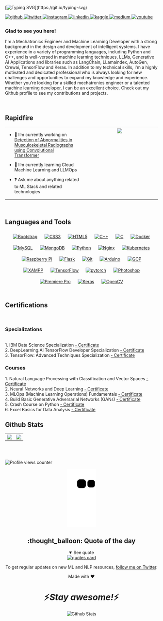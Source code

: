 [![Typing SVG](https://readme-typing-svg.demolab.com?font=Fira+Code&pause=1000&color=F7F7F7&width=435&lines=Hey+%F0%9F%91%8B%2C+I'm+Safiullah+Rahu!)](https://git.io/typing-svg)



<a href="https://github.com/Safiullah-Rahu" target="_blank">
<img src=https://img.shields.io/badge/github-%2324292e.svg?&style=for-the-badge&logo=github&logoColor=white alt=github style="margin-bottom: 5px;" />
</a>
<a href="https://twitter.com/safiullah_rahu" target="_blank">
<img src=https://img.shields.io/badge/twitter-%2300acee.svg?&style=for-the-badge&logo=twitter&logoColor=white alt=twitter style="margin-bottom: 5px;" />
</a>
<a href="https://instagram.com/safiullahrahu" target="_blank">
<img src=https://img.shields.io/badge/instagram-%23000000.svg?&style=for-the-badge&logo=instagram&logoColor=white alt=instagram style="margin-bottom: 5px;" />
</a>
<a href="https://linkedin.com/in/safiullahrahu" target="_blank">
<img src=https://img.shields.io/badge/linkedin-%231E77B5.svg?&style=for-the-badge&logo=linkedin&logoColor=white alt=linkedin style="margin-bottom: 5px;" />
</a>
<a href="https://www.kaggle.com/safiullahrahu" target="_blank">
<img src=https://img.shields.io/badge/kaggle-%2344BAE8.svg?&style=for-the-badge&logo=kaggle&logoColor=white alt=kaggle style="margin-bottom: 5px;" />
</a>
<a href="https://medium.com/@safiullahrahu1555" target="_blank">
<img src=https://img.shields.io/badge/medium-%23292929.svg?&style=for-the-badge&logo=medium&logoColor=white alt=medium style="margin-bottom: 5px;" />
</a>
<a href="https://www.youtube.com/channel/UC-Ypfa4T7-XBDQYJwfBE7zQ" target="_blank">
<img src=https://img.shields.io/badge/youtube-%23EE4831.svg?&style=for-the-badge&logo=youtube&logoColor=white alt=youtube style="margin-bottom: 5px;" />
</a>  
  



### Glad to see you here!  
I'm a Mechatronics Engineer and Machine Learning Developer with a strong background in the design and development of intelligent systems. I have experience in a variety of programming languages, including Python and C++, and is well-versed in machine learning techniques, LLMs, Generative AI Applications and libraries such as LangChain, LLamaindex, AutoGen, Crewai, TensorFlow and Keras. In addition to my technical skills, I'm a highly motivated and dedicated professional who is always looking for new challenges and opportunities to expand my knowledge and experience. Whether you're looking for a skilled mechatronics engineer or a talented machine learning developer, I can be an excellent choice. Check out my Github profile to see my contributions and projects.  
  

<br/>  


## Rapidfire  
<table><tr><td valign="top" width="50%">

- 🔭 I’m currently working on [Detection of Abnormalities in Musculoskeletal Radiographs using Convolutional Transformer](https://github.com/rishavanand/github-profilinator)  
  

- 🌱 I’m currently learning Cloud Machine Learning and LLMOps
  

- ❓ Ask me about anything related to ML Stack and related technologies  
  


</td><td valign="top" width="50%">

<div align="center" bg_color="0000000">
<img src="https://github.com/mayankchaudhary26/Cool-Readme-ideas/blob/master/data/lofi.gif" align="center" style="width: 100%" />
<!--<img src="https://rishavanand.github.io/static/images/greetings.gif" align="center" style="width: 100%" /> -->
</div>  


</td></tr></table>  

<br/>  


## Languages and Tools  
<div align="center">  
<a href="https://getbootstrap.com/docs/3.4/javascript/" target="_blank"><img style="margin: 10px" src="https://profilinator.rishav.dev/skills-assets/bootstrap-plain.svg" alt="Bootstrap" height="25" /></a>  
<a href="https://www.w3schools.com/css/" target="_blank"><img style="margin: 10px" src="https://profilinator.rishav.dev/skills-assets/css3-original-wordmark.svg" alt="CSS3" height="25" /></a>  
<a href="https://en.wikipedia.org/wiki/HTML5" target="_blank"><img style="margin: 10px" src="https://profilinator.rishav.dev/skills-assets/html5-original-wordmark.svg" alt="HTML5" height="25" /></a>  
<a href="https://www.cplusplus.com/" target="_blank"><img style="margin: 10px" src="https://profilinator.rishav.dev/skills-assets/cplusplus-original.svg" alt="C++" height="25" /></a>  
<a href="https://www.cprogramming.com/" target="_blank"><img style="margin: 10px" src="https://profilinator.rishav.dev/skills-assets/c-original.svg" alt="C" height="25" /></a>  
<a href="https://www.docker.com/" target="_blank"><img style="margin: 10px" src="https://profilinator.rishav.dev/skills-assets/docker-original-wordmark.svg" alt="Docker" height="25" /></a>  
<a href="https://www.mysql.com/" target="_blank"><img style="margin: 10px" src="https://profilinator.rishav.dev/skills-assets/mysql-original-wordmark.svg" alt="MySQL" height="25" /></a>  
<a href="https://www.mongodb.com/" target="_blank"><img style="margin: 10px" src="https://profilinator.rishav.dev/skills-assets/mongodb-original-wordmark.svg" alt="MongoDB" height="25" /></a>  
<a href="https://www.python.org/" target="_blank"><img style="margin: 10px" src="https://profilinator.rishav.dev/skills-assets/python-original.svg" alt="Python" height="25" /></a>  
<a href="https://www.nginx.com/" target="_blank"><img style="margin: 10px" src="https://profilinator.rishav.dev/skills-assets/nginx-original.svg" alt="Nginx" height="25" /></a>  
<a href="https://kubernetes.io/" target="_blank"><img style="margin: 10px" src="https://profilinator.rishav.dev/skills-assets/kubernetes-icon.svg" alt="Kubernetes" height="25" /></a>  
<a href="https://www.raspberrypi.org/" target="_blank"><img style="margin: 10px" src="https://profilinator.rishav.dev/skills-assets/raspberrypi.png" alt="Raspberry Pi" height="25" /></a>  
<a href="https://flask.palletsprojects.com/" target="_blank"><img style="margin: 10px" src="https://profilinator.rishav.dev/skills-assets/flask.png" alt="Flask" height="25" /></a>  
<a href="https://github.com/" target="_blank"><img style="margin: 10px" src="https://profilinator.rishav.dev/skills-assets/git-scm-icon.svg" alt="Git" height="25" /></a>  
<a href="https://www.arduino.cc/" target="_blank"><img style="margin: 10px" src="https://profilinator.rishav.dev/skills-assets/arduino.png" alt="Arduino" height="25" /></a>  
<a href="https://cloud.google.com/" target="_blank"><img style="margin: 10px" src="https://profilinator.rishav.dev/skills-assets/google_cloud-icon.svg" alt="GCP" height="25" /></a>  
<a href="https://www.apachefriends.org/" target="_blank"><img style="margin: 10px" src="https://profilinator.rishav.dev/skills-assets/xampp.png" alt="XAMPP" height="25" /></a>  
<a href="https://www.tensorflow.org/" target="_blank"><img style="margin: 10px" src="https://profilinator.rishav.dev/skills-assets/tensorflow-icon.svg" alt="TensorFlow" height="25" /></a>  
<a href="https://pytorch.org/" target="_blank"><img style="margin: 10px" src="https://profilinator.rishav.dev/skills-assets/pytorch-icon.svg" alt="pytorch" height="25" /></a>  
<a href="https://www.adobe.com/in/products/photoshop.html" target="_blank"><img style="margin: 10px" src="https://profilinator.rishav.dev/skills-assets/photoshop-plain.svg" alt="Photoshop" height="25" /></a>  
<a href="https://www.adobe.com/in/products/premiere.html" target="_blank"><img style="margin: 10px" src="https://profilinator.rishav.dev/skills-assets/adobepremierepro.png" alt="Premiere Pro" height="25" /></a>  
<a href="https://keras.io/" target="_blank"><img style="margin: 10px" src="https://profilinator.rishav.dev/skills-assets/keras.png" alt="Keras" height="25" /></a>  
<a href="https://opencv.org/" target="_blank"><img style="margin: 10px" src="https://profilinator.rishav.dev/skills-assets/opencv-icon.svg" alt="OpenCV" height="25" /></a>  
</div>  

<br/>  

<h2> Certifications </h2><br/>
<h3> Specializations </h3><br/>
1. IBM Data Science Specialization <a href="https://www.coursera.org/account/accomplishments/specialization/certificate/2FGDUXCH8MYK">- Certificate</a> <br/>
2. DeepLearning.AI TensorFlow Developer Specialization <a href="https://www.coursera.org/account/accomplishments/specialization/certificate/JNRT2D4TWRT8">- Certificate</a><br/>
3. TensorFlow: Advanced Techniques Specialization <a href="https://www.coursera.org/account/accomplishments/specialization/certificate/9KLMYVYMZDSH">- Certificate</a><br/>
<h3> Courses </h3>
1. Natural Language Processing with Classification and Vector Spaces <a href="https://www.coursera.org/account/accomplishments/certificate/LCM8JZRXJ8ZH">- Certificate</a> <br/>
2. Neural Networks and Deep Learning <a href="https://www.coursera.org/account/accomplishments/certificate/LGB9YG5WZXY8">- Certificate</a><br/>
3. MLOps (Machine Learning Operations) Fundamentals <a href="https://www.coursera.org/account/accomplishments/certificate/FUBLW5AHVPFV">- Certificate</a><br/>
4. Build Basic Generative Adversarial Networks (GANs) <a href="https://www.coursera.org/account/accomplishments/certificate/BAGMME48Y2Y2">- Certificate</a> <br/>
5. Crash Course on Python <a href="https://www.coursera.org/account/accomplishments/certificate/8MA8HL3VGW6E">- Certificate</a><br/>
6. Excel Basics for Data Analysis <a href="https://www.coursera.org/account/accomplishments/certificate/FBT9U2NH9S5M">- Certificate</a><br/>

## Github Stats  
<table><tr><td valign="top" width="50%">

<img src="https://github-readme-stats.vercel.app/api?username=safiullah-rahu&show_icons=true&count_private=true&hide_border=true&bg_color=00000000" align="left" style="width: 100%" />

</td><td valign="top" width="50%">

<img src="https://github-readme-stats.vercel.app/api/top-langs/?username=safiullah-rahu&hide_border=true&layout=compact&bg_color=00000000" align="left" style="width: 100%" />

</td></tr></table>  

<br/>  

  

<br/>  

![Profile views counter](https://komarev.com/ghpvc/?username=safiullah-rahu&&style=flat-square&bg_color=00000000)  

<div align="center"><img alt="github contribution snake animation" src="https://github.com/Carol42/Carol42/blob/output/github-contribution-grid-snake.svg">  </div>
<div align="center">
  <h2>:thought_balloon: Quote of the day</h2>
<details open>
    <summary>See quote</summary>
    <a href="https://github.com/piyushsuthar/github-readme-quotes">
        <img src="https://quotes-github-readme.vercel.app/api?type=horizontal&theme=tokyonight" alt="quotes card">
    </a>
</details>
</div> 

<p align="center">To get regular updates on new ML and NLP resources, <a href="https://twitter.com/safiullah_rahu">follow me on Twitter</a>.</p>
<p align="center">Made with ❤️</p>

<h1 align='center'>⚡️<i>Stay awesome!</i>⚡️</h1>
<p align="center">
        <img src="https://raw.githubusercontent.com/mayhemantt/mayhemantt/Update/svg/Bottom.svg" alt="Github Stats" />
</p>
